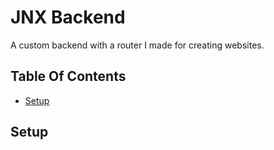 # JNX Backend
A custom backend with a router I made for creating websites.
## Table Of Contents
- [Setup](#Setup)

## Setup
